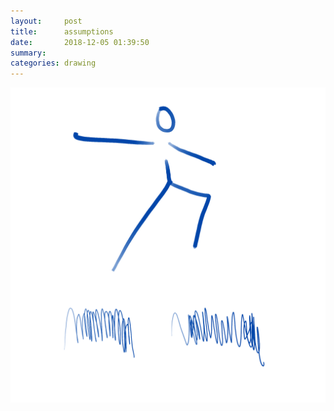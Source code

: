 ```yaml
---
layout:     post
title:      assumptions
date:       2018-12-05 01:39:50
summary:    
categories: drawing
---
```

![assumptions](/images/diary/assumptions.png ".")
